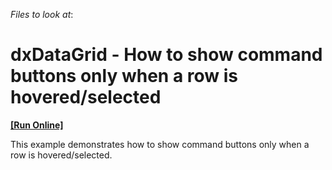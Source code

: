 <!-- default file list -->
*Files to look at*:

<!-- default file list end -->
# dxDataGrid - How to show command buttons only when a row is hovered/selected
<!-- run online -->
**[[Run Online]](https://codecentral.devexpress.com/t358945/)**
<!-- run online end -->


This example demonstrates how to show command buttons only when a row is hovered/selected.

<br/>


